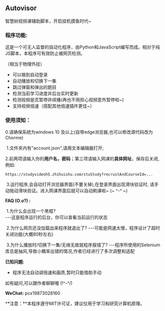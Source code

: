 ## Autovisor

智慧树视频课辅助脚本，开启挂机摸鱼时代~

### **程序功能:**

​	这是一个可无人监督的自动化程序，由Python和JavaScript编写而成。相对于纯JS脚本，本程序可有效防止被网页检测。

 （相当于物理外挂）

- 可以做到自动登录
- 自动播放和切换下一集
- 跳过弹窗和弹出的题目
- 检测当前学习进度并后台实时更新
- 检测视频是否暂停并续播(再也不用担心视频意外暂停啦~)
- 支持视频倍速（搭配其他倍速插件更佳~）

### 使用须知：
  0.请确保系统为windows 10 及以上(自带edge浏览器,也可以修改源代码改为Chorme)

​	 1.文件夹内有"account.json",请用文本编辑器打开;

​	 2.前两项请输入你的**用户名，密码**；第三项请输入网课的**具体网址**，保存后关闭,例如:

```
https://studyvideoh5.zhihuishu.com/stuStudy?recruitAndCourseId=...
```

​	 3.运行程序,会自动打开浏览器界面(不要关掉),在登录界面出现滑块验证时,
​	  请手动拖动滑块验证。进入网课界面后就可以自动刷课啦~ (~ ^-^ ~)

**FAQ (O.o?) :** 

​	1.为什么会出现一个黑框?  
​			   ---这是程序运行的后台，你可以查看当前运行的状态

​     2.为什么网页还没加载出来程序就退出了? 
​				---可能是网速太慢，程序设计了超时关闭功能(大概80秒左右)

​     3.为什么播放时/切换下一集/无缘无故就程序报错了?
​				---程序所使用的Selenium库总是抽风,导致小概率出错的情况,作者已经进行了多次调整和适配

**已知问题:**

- 程序无法自动调倍速和画质,暂时只能借助手动

  

如有疑问,可以跟作者聊聊喔 (!^-^/)

**WeChat:** pcx19873028160

**注意：**本程序遵守MIT许可证，建议仅用于学习和研究计算机原理。
